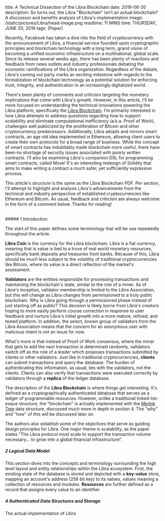 title: A Technical Dissection of the Libra Blockchain
date: 2019-06-20
description: So turns out, the Libra "Blockchain" isn't an actual blockchain? A discussion and benefits analysis of Libra's implementation
image: /static/pictures/Libra/head-image.png
readtime: 11 MINS
time: THURSDAY, JUNE 20, 2019
tags: [Paper]

Recently, Facebook has taken a dive into the field of cryptocurrency with the announcement of Libra, a financial service founded upon cryptographic principles and blockchain technology with a long term, grand vision of becoming a unified economic infrastructure on a multinational, global scale. Since its release several weeks ago, there has been plenty of reactions and feedback from news outlets and industry professionals debating the economic ramifications of the Libra organization. Regardless of the debate, Libra's coming out party marks an exciting milestone with regards to the formalization of blockchain technology as a potential solution for enforcing trust, integrity, and authentication in an increasingly digitalized world.

There's been plenty of comments and criticism targeting the monetary implications that come with Libra's growth. However, in this article, I'll be more focused on understanding the technical innovations powering the Libra platform, specifically the [Libra Blockchain](https://developers.libra.org/docs/the-libra-blockchain-paper). I'm primarily interested in how Libra attempts to address questions regarding how to support scalability and eliminate computational inefficiency (a.k.a. Proof of Work), challenges well publicized by the proliferation of Bitcoin and other cryptocurrency predecessors. Additionally, Libra adopts and mirrors smart contracts, an age old idea implemented in Ethereum, allowing client users to create their own protocols for a broad range of business. While the concept of smart contracts has indubitably made blockchain more useful, there have been no shortage of security issues associated with poorly written contracts. I'll also be examining Libra's companion DSL for programming smart contracts, called Move! It's an interesting redesign of Solidity that aims to make writing a contract a much safer, yet sufficiently expressive process.

This article's structure is the same as the Libra Blockchain PDF. Per section, I'll attempt to highlight and analysis Libra's advancements from the technical and industry perspective of established cryptocurrencies like Ethereum and Bitcoin. As usual, feedback and criticism are always welcome in the form of a comment below. Thanks for reading!

<br>
##### 1 Introduction

The start of this paper defines some terminology that will be use repeatedly throughout the article.

**Libra Coin** is the currency for the Libra blockchain. Libra is a fiat currency, meaning that is value is tied to a trove of real world monetary resources, specifically bank deposits and treasuries from banks. Because of this, Libra should be much less subject to the volatility of traditional cryptocurrencies like Bitcoin, where its value is a direct reflection of the market's assessment.

**Validators** are the entities responsible for processing transactions and maintaining the blockchain's state, similar to the role of a miner. As of Libra's inception, validator membership is limited to the Libra Association, but this will change as Libra changes from permissioned to a truly public blockchain. Why is Libra going through a permissioned phase instead of just starting off as public? This decision is likely borne from Libra's creators hoping to more easily perform course correction in response to user feedback and nurture Libra's initial growth into a more mature, refined, and tested platform. In addition, the select, known group of validators from the Libra Association means that the concern for an anonymous user with malicious intent is not an issue for now.

What's more is that instead of Proof of Work consensus, where the miner that gets to add the next transaction is determined randomly, validators switch off as the role of a *leader* which proposes transactions submitted by clients or other validators.  Just like in traditional cryptocurrencies, **clients** can submit transactions and query the database. The burden of authenticating this information, as usual, lies with the validators, not the clients. Clients can also verify that transactions were executed correctly by validators through a **replica** of the ledger database.

The description of the **Libra Blockchain** is where things get interesting. It's defined as a cryptographically authenticated database that serves as a ledger of programmable resources. However, unlike a traditional linked-list-esque structure, the "blockchain" is actually implemented with the [Merkle Tree](https://en.wikipedia.org/wiki/Merkle_tree) data structure, discussed much more in depth in section 4. The "why" and "how" of this will be discussed later on.

The authors also establish some of the objectives that serve as guiding design principles for Libra. One major theme is scalability, as the paper states "The Libra protocol must scale to support the transaction volume necessary... to grow into a global financial infrastructure".

##### 2 Logical Data Model

This section dives into the concepts and terminology surrounding the high level layout and entity relationships within the Libra ecosystem. First, the existing state of the database is stored and depicted with a **key-value** store, mapping an account's address (256 bit key) to its values, values meaning a collection of resources and modules. **Resources** are further defined as a record that assigns every value to an identifier.

##### 4 Authenticated Data Structures and Storage

The actual implementation of Libra
